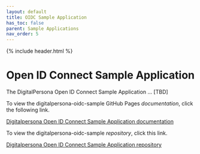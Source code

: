 ```yaml
---
layout: default
title: OIDC Sample Application
has_toc: false
parent: Sample Applications
nav_order: 5  
---
```


{% include header.html %}
<BR>

# Open ID Connect Sample Application

The DigitalPersona Open ID Connect Sample Application ... [TBD]

To view the digitalpersona-oidc-sample GitHub Pages *documentation*,  click the following link.

[Digitalpersona Open ID Connect Sample Application  documentation](https://hidglobal.github.io/digitalpersona-oidc-sample/)

To view the digitalpersona-oidc-sample *repository*,  click this link.

[Digitalpersona Open ID Connect Sample Application repository](https://github.com/hidglobal/digitalpersona-oidc-sample/)
